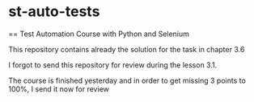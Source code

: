 # st-auto-tests
== Test Automation Course with Python and Selenium

This repository contains already the solution for the task in chapter 3.6

I forgot to send this repository for review during the lesson 3.1.

The course is finished yesterday and in order to get missing 3 points to 100%, I send it now for review
